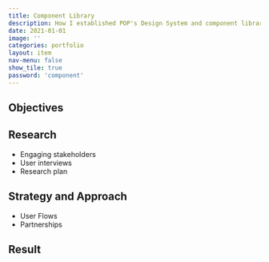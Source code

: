 ```yaml
---
title: Component Library
description: How I established POP's Design System and component library in Figma
date: 2021-01-01
image: ''
categories: portfolio
layout: item
nav-menu: false
show_tile: true
password: 'component'
---
```



## Objectives

## Research

* Engaging stakeholders
* User interviews
* Research plan

## Strategy and Approach

* User Flows
* Partnerships

## Result
